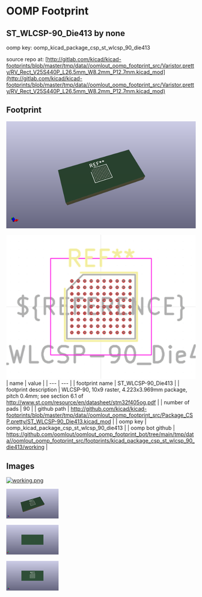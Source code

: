# OOMP Footprint  
## ST_WLCSP-90_Die413  by none  
  
oomp key: oomp_kicad_package_csp_st_wlcsp_90_die413  
  
source repo at: [http://gitlab.com/kicad/kicad-footprints/blob/master/tmp/data//oomlout_oomp_footprint_src/Varistor.pretty/RV_Rect_V25S440P_L26.5mm_W8.2mm_P12.7mm.kicad_mod](http://gitlab.com/kicad/kicad-footprints/blob/master/tmp/data//oomlout_oomp_footprint_src/Varistor.pretty/RV_Rect_V25S440P_L26.5mm_W8.2mm_P12.7mm.kicad_mod)  
## Footprint  
  
[![working_kicad_pcb_3d.png](working_kicad_pcb_3d_600.png)](working_kicad_pcb_3d.png)  
  
[![working.png](working_600.png)](working.png)  
| name | value | 
| --- | --- | 
| footprint name | ST_WLCSP-90_Die413 | 
| footprint description | WLCSP-90, 10x9 raster, 4.223x3.969mm package, pitch 0.4mm; see section 6.1 of http://www.st.com/resource/en/datasheet/stm32f405og.pdf | 
| number of pads | 90 | 
| github path | http://github.com/kicad/kicad-footprints/blob/master/tmp/data//oomlout_oomp_footprint_src/Package_CSP.pretty/ST_WLCSP-90_Die413.kicad_mod | 
| oomp key | oomp_kicad_package_csp_st_wlcsp_90_die413 | 
| oomp bot github | https://github.com/oomlout/oomlout_oomp_footprint_bot/tree/main/tmp/data//oomlout_oomp_footprint_src/footprints/kicad_package_csp_st_wlcsp_90_die413/working | 
## Images  
  
[![working.png](working_140.png)](working.png)  
  
[![working_kicad_pcb_3d.png](working_kicad_pcb_3d_140.png)](working_kicad_pcb_3d.png)  
  
[![working_kicad_pcb_3d_back.png](working_kicad_pcb_3d_back_140.png)](working_kicad_pcb_3d_back.png)  
  
[![working_kicad_pcb_3d_front.png](working_kicad_pcb_3d_front_140.png)](working_kicad_pcb_3d_front.png)  
